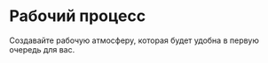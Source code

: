 # Рабочий процесс

Создавайте рабочую атмосферу, которая будет удобна в&nbsp;первую очередь для вас.
